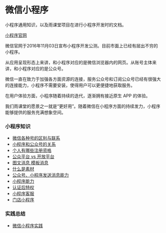 # 微信小程序
小程序通用知识，以及雨课堂项目在进行小程序开发时的文档。

[小程序官网](https://mp.weixin.qq.com/debug/wxadoc/dev/)



微信官网于2016年11月03日宣布小程序开发公测。目前市面上已经有层出不穷的小程序。

从应用呈现形态上来讲，和小程序对应的是微信浏览器内的网页。从账号主体来讲，和小程序对应的是公众号。

微信一直在致力于加强各方面资源的连接，服务公众号和订阅公众号已经有很强大的连接能力，小程序不需要安装，使得用户可以更便捷地获取服务。

在用户体验方面，小程序随着持续的迭代，逐渐拥有接近原生 APP 的体验。

我们雨课堂的愿景之一就是“更好用”。随着微信在小程序方面的持续发力，小程序能够提供的服务充满想象空间。

### 小程序知识
* [微信各种号的区别与联系](https://github.com/liujunyang/weapp-practice/issues/10)
* [小程序和公众号的关系](https://github.com/liujunyang/weapp-practice/issues/7)
* [个人有哪些注册资格](https://github.com/liujunyang/weapp-practice/issues/2)
* [公众平台 vs 开放平台](https://github.com/liujunyang/weapp-practice/issues/5)
* [图文消息 模板消息](https://github.com/liujunyang/weapp-practice/issues/6)
* [什么是素材](https://github.com/liujunyang/weapp-practice/issues/1)
* [公众号、小程序发送消息能力](https://github.com/liujunyang/weapp-practice/issues/4)
* [小程序能力](https://github.com/liujunyang/weapp-practice/issues/9)
* [认证后特权](https://github.com/liujunyang/weapp-practice/issues/11)
* [小程序客服](https://github.com/liujunyang/weapp-practice/issues/8)
* [门店小程序](https://github.com/liujunyang/weapp-practice/issues/12)


### 实践总结
* [微信小程序实践](https://github.com/liujunyang/weapp-practice/issues/3)

